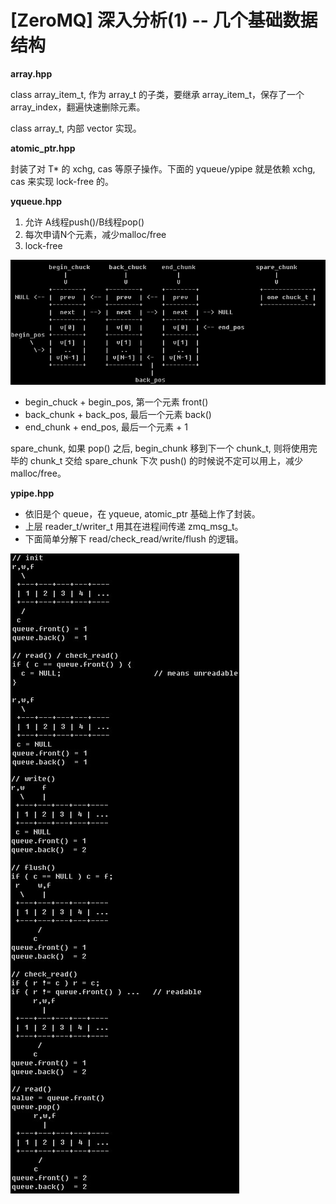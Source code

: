 # [ZeroMQ] 深入分析(1) -- 几个基础数据结构

**array.hpp**

class array_item_t, 作为 array_t 的子类，要继承 array_item_t，保存了一个 array_index，翻遍快速删除元素。

class array_t, 内部 vector 实现。

**atomic_ptr.hpp**

封装了对 T* 的 xchg, cas 等原子操作。下面的 yqueue/ypipe 就是依赖 xchg, cas 来实现 lock-free 的。

**yqueue.hpp**

  1. 允许 A线程push()/B线程pop()
  2. 每次申请N个元素，减少malloc/free
  3. lock-free

![](images/2010_12_09_zmq_internals_01/yqueue.png)

 * begin_chuck + begin_pos, 第一个元素 front()
 *  back_chunk +  back_pos, 最后一个元素 back()
 *   end_chunk +   end_pos, 最后一个元素 + 1

spare_chunk, 如果 pop() 之后, begin_chunk 移到下一个 chunk_t, 则将使用完毕的 chunk_t 交给 spare_chunk 下次 push() 的时候说不定可以用上，减少 malloc/free。

**ypipe.hpp**

 * 依旧是个 queue，在 yqueue, atomic_ptr 基础上作了封装。
 * 上层 reader_t/writer_t 用其在进程间传递 zmq_msg_t。
 * 下面简单分解下 read/check_read/write/flush 的逻辑。

![](images/2010_12_09_zmq_internals_01/ypipe.png)
